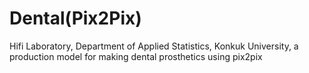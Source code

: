 # Dental(Pix2Pix)
Hifi Laboratory, Department of Applied Statistics, Konkuk University, a production model for making dental prosthetics using pix2pix
